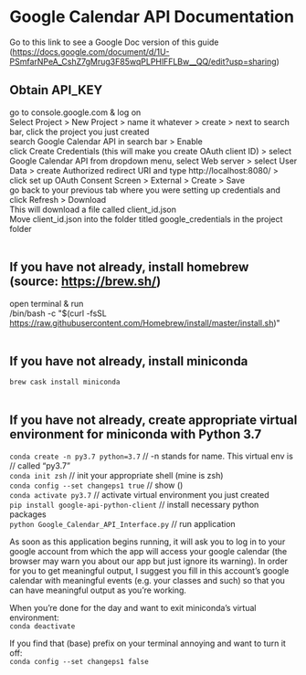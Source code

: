# Google Calendar API Documentation

Go to this link to see a Google Doc version of this guide (https://docs.google.com/document/d/1U-PSmfarNPeA_CshZ7gMrug3F85wqPLPHlFFLBw__QQ/edit?usp=sharing)

## Obtain API_KEY

go to console.google.com & log on<br>
Select Project > New Project > name it whatever > create > next to search bar, click the project you just created<br>
search Google Calendar API in search bar > Enable<br>
click Create Credentials (this will make you create OAuth client ID) > select Google Calendar API from dropdown menu, select Web server > select User Data > create Authorized redirect URI and type http://localhost:8080/ > click set up OAuth Consent Screen > External > Create > Save<br>
go back to your previous tab where you were setting up credentials and click Refresh > Download<br>
This will download a file called client_id.json<br>
Move client_id.json into the folder titled google_credentials in the project folder<br>
<br>

## If you have not already, install homebrew (source: https://brew.sh/)<br>
open terminal & run<br>
/bin/bash -c "$(curl -fsSL https://raw.githubusercontent.com/Homebrew/install/master/install.sh)"<br>
<br>

## If you have not already, install miniconda<br>
`brew cask install miniconda`<br>
<br>

## If you have not already, create appropriate virtual environment for miniconda with Python 3.7<br>
`conda create -n py3.7 python=3.7`		// -n stands for name. This virtual env is<br>
// called “py3.7”<br>
`conda init zsh`					// init your appropriate shell (mine is zsh)<br>
`conda config --set changeps1 true`		// show (<virtual environment name>)<br>
`conda activate py3.7`				// activate virtual environment you just created<br>
`pip install google-api-python-client`		// install necessary python packages<br>
`python Google_Calendar_API_Interface.py`	// run application<br>

As soon as this application begins running, it will ask you to log in to your google account from which the app will access your google calendar (the browser may warn you about our app but just ignore its warning). In order for you to get meaningful output, I suggest you fill in this account’s google calendar with meaningful events (e.g. your classes and such) so that you can have meaningful output as you’re working.

When you’re done for the day and want to exit miniconda’s virtual environment:<br>
`conda deactivate`<br>

If you find that (base) prefix on your terminal annoying and want to turn it off:<br>
`conda config --set changeps1 false`<br>
